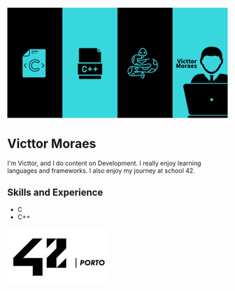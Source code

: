 ![Design](https://github.com/victtorm/victtorm/blob/main/Banner.png)

# Victtor Moraes
I'm Victtor, and I do content on Development. I really enjoy learning languages and frameworks. I also enjoy my journey at school 42. 

## Skills and Experience
* C
* C++


<a href="https://github.com/victtorm/42"><img src="https://github.com/victtorm/victtorm/blob/main/42-Porto.jpg">

